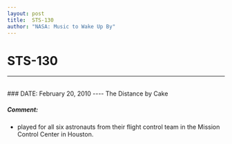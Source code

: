 ```yaml
---
layout: post
title:  STS-130
author: "NASA: Music to Wake Up By"
---
```


# STS-130
----
<br/>
### DATE: February 20, 2010
----
The Distance by Cake

##### Comment:
* played for all six astronauts from their flight control team in the Mission Control Center in Houston.
